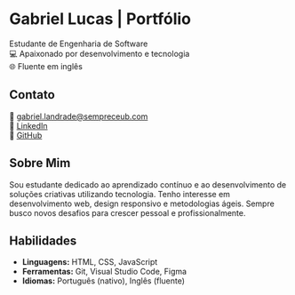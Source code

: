 # Gabriel Lucas | Portfólio

Estudante de Engenharia de Software  
💻 Apaixonado por desenvolvimento e tecnologia  
🌐 Fluente em inglês

## Contato  
📧 [gabriel.landrade@sempreceub.com](mailto:gabriel.landrade@sempreceub.com)  
🔗 [LinkedIn](https://www.linkedin.com/in/gabriel-lucas-470929340/)  
📂 [GitHub](https://github.com/bieldiesil)

## Sobre Mim  
Sou estudante dedicado ao aprendizado contínuo e ao desenvolvimento de soluções criativas utilizando tecnologia. Tenho interesse em desenvolvimento web, design responsivo e metodologias ágeis. Sempre busco novos desafios para crescer pessoal e profissionalmente.

## Habilidades  
- **Linguagens:** HTML, CSS, JavaScript  
- **Ferramentas:** Git, Visual Studio Code, Figma  
- **Idiomas:** Português (nativo), Inglês (fluente)

